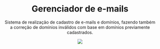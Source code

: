 <h1 align="center">Gerenciador de e-mails</h1>
<p align="center">Sistema de realização de cadastro de e-mails e domínios, fazendo também a correção de domínios inválidos com base em domínios previamente cadastrados. </p>
<p align="center"><img src="https://raw.githubusercontent.com/Adeonita/desafio_emails/master/demo.gif"></p>
